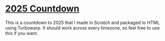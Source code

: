 # [2025 Countdown](https://tinyurl.com/2025-Countdown)
This is a countdown to 2025 that I made in Scratch and packaged to HTML using Turbowarp. It should work across every timezone, so feel free to use this if you want.

